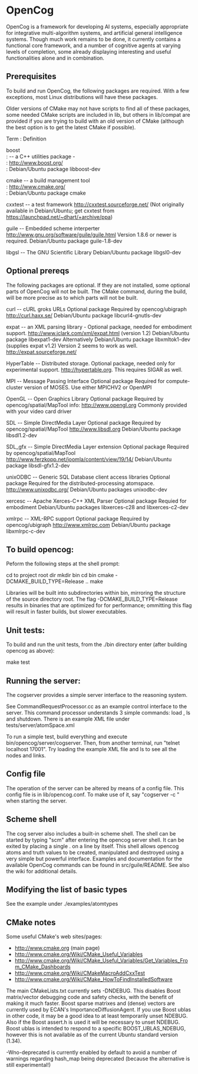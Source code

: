 
OpenCog
=======

OpenCog is a framework for developing AI systems, especially appropriate
for integrative multi-algorithm systems, and artificial general intelligence
systems.  Though much work remains to be done,
it currently contains a functional core framework, and a number of
cognitive agents at varying levels of completion, some already displaying
interesting and useful functionalities alone and in combination.

Prerequisites
-------------
To build and run OpenCog, the following packages are required. With a
few exceptions, most Linux distributions will have these packages.

Older versions of CMake may not have scripts to find all of these packages,
some needed CMake scripts are included in lib, but others in lib/compat are
provided if you are trying to build with an old version of CMake (although the
best option is to get the latest CMake if possible).

Term
: Definition

boost       
:           -- a C++ utilities package -  
:              http://www.boost.org/  
:              Debian/Ubuntu package libboost-dev

cmake     -- a build management tool  
:              http://www.cmake.org/  
:              Debian/Ubuntu package cmake

cxxtest     -- a test framework
               http://cxxtest.sourceforge.net/
               (Not originally available in Debian/Ubuntu; get cxxtest 
               from https://launchpad.net/~dhart/+archive/ppa)

guile       -- Embedded scheme interperter
               http://www.gnu.org/software/guile/guile.html
               Version 1.8.6 or newer is required.
               Debian/Ubuntu package guile-1.8-dev

libgsl      -- The GNU Scientific Library
               Debian/Ubuntu package libgsl0-dev

Optional prereqs
----------------
The following packages are optional. If they are not installed, some
optional parts of OpenCog will not be built.  The CMake command, during
the build, will be more precise as to which parts will not be built.

curl        -- cURL groks URLs
               Optional package
               Required by opencog/ubigraph
               http://curl.haxx.se/
               Debian/Ubuntu package libcurl4-gnutls-dev

expat       -- an XML parsing library - 
               Optional package, needed for embodiment support.
               http://www.jclark.com/xml/expat.html (version 1.2)
               Debian/Ubuntu package libexpat1-dev
               Alternatively Debian/Ubuntu package libxmltok1-dev 
               (supplies expat v1.2) Version 2 seems to work as well.  
               http://expat.sourceforge.net/

HyperTable  -- Distributed storage.
               Optional package, needed only for experimental support.
               http://hypertable.org.
               This requires SIGAR as well. 

MPI         -- Message Passing Interface
               Optional package
               Required for compute-cluster version of MOSES.
               Use either MPICHV2 or OpenMPI

OpenGL      -- Open Graphics Library
               Optional package
               Required by opencog/spatial/MapTool
               info: http://www.opengl.org
               Commonly provided with your video card driver

SDL         -- Simple DirectMedia Layer
               Optional package
               Required by opencog/spatial/MapTool
               http://www.libsdl.org
               Debian/Ubuntu package libsdl1.2-dev

SDL_gfx     -- Simple DirectMedia Layer extension
               Optional package
               Required by opencog/spatial/MapTool
               http://www.ferzkopp.net/joomla/content/view/19/14/
               Debian/Ubuntu package libsdl-gfx1.2-dev

unixODBC    -- Generic SQL Database client access libraries
               Optional package
               Required for the distributed-processing atomspace.
               http://www.unixodbc.org/
               Debian/Ubuntu packages unixodbc-dev

xercesc     -- Apache Xerces-C++ XML Parser
               Optional package
               Requied for embodiment
               Debian/Ubuntu packages libxerces-c28 and libxerces-c2-dev
 
xmlrpc      -- XML-RPC support
               Optional package
               Required by opencog/ubigraph
               http://www.xmlrpc.com
               Debian/Ubuntu package libxmlrpc-c-dev


To build opencog:
-----------------
Peform the following steps at the shell prompt:

   cd to project root dir
   mkdir bin
   cd bin
   cmake -DCMAKE_BUILD_TYPE=Release ..
   make

Libraries will be built into subdirectories within bin, mirroring the
structure of the source directory root. The flag -DCMAKE_BUILD_TYPE=Release
results in binaries that are optimized for for performance; ommitting 
this flag will result in faster builds, but slower executables.


Unit tests:
-----------
To build and run the unit tests, from the ./bin directory enter (after
building opencog as above): 

   make test


Running the server:
-------------------
The cogserver provides a simple server interface to the reasoning
system.

See CommandRequestProcessor.cc as an example control interface to
the server.  This command processor understands 3 simple commands:
load <xml file name>, ls and shutdown. There is an example XML file
under tests/server/atomSpace.xml

To run a simple test, build everything and execute
bin/opencog/server/cogserver. Then, from another terminal, run
"telnet localhost 17001". Try loading the example XML file and ls
to see all the nodes and links.


Config file
-----------
The operation of the server can be altered by means of a config file.
This config file is in lib/opencog.conf. To make use of it, say 
"cogserver -c <config-filename>" when starting the server.


Scheme shell
------------
The cog server also includes a built-in scheme shell. The shell can be
started by typing "scm" after entering the opencog server shell. It can
be exited by placing a single . on a line by itself.  This shell allows
opencog atoms and truth values to be created, manipulated and destroyed
using a very simple but powerful interface.  Examples and documentation
for the available OpenCog commands can be found in src/guile/README.
See also the wiki for additional details.


Modifying the list of basic types
---------------------------------
See the example under ./examples/atomtypes
 

CMake notes
-----------
Some useful CMake's web sites/pages: 

 - http://www.cmake.org (main page) 
 - http://www.cmake.org/Wiki/CMake_Useful_Variables 
 - http://www.cmake.org/Wiki/CMake_Useful_Variables/Get_Variables_From_CMake_Dashboards
 - http://www.cmake.org/Wiki/CMakeMacroAddCxxTest
 - http://www.cmake.org/Wiki/CMake_HowToFindInstalledSoftware


The main CMakeLists.txt currently sets -DNDEBUG. This disables Boost
matrix/vector debugging code and safety checks, with the benefit of
making it much faster. Boost sparse matrixes and (dense) vectors are
currently used by ECAN's ImportanceDiffusionAgent. If you use Boost
ublas in other code, it may be a good idea to at least temporarily
unset NDEBUG. Also if the Boost assert.h is used it will be necessary
to unset NDEBUG. Boost ublas is intended to respond to a specific 
BOOST_UBLAS_NDEBUG, however this is not available as of the current
Ubuntu standard version (1.34).

-Wno-deprecated is currently enabled by default to avoid a number of
warnings regarding hash_map being deprecated (because the alternative
is still experimental!)


